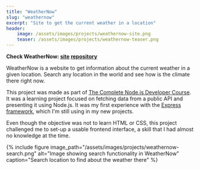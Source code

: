 ```yaml
---
title: "WeatherNow"
slug: "weathernow"
excerpt: "Site to get the current weather in a location"
header:
    image: /assets/images/projects/weathernow-site.png
    teaser: /assets/images/projects/weathernow-teaser.png
---
```


**Check WeatherNow: [site](https://vccolombo-weather-site.herokuapp.com/) [repository](https://github.com/vccolombo/WeatherNow)**

WeatherNow is a website to get information about the current weather in a given location. Search any location in the world and see how is the climate there right now.

This project was made as part of [The Complete Node.js Developer Course](https://www.udemy.com/course/the-complete-nodejs-developer-course-2/). It was a learning project focused on fetching data from a public API and presenting it using Node.js. It was my first experience with the [Express framework](https://expressjs.com/), which I'm still using in my new projects. 

Even though the objective was not to learn HTML or CSS, this project challenged me to set-up a usable frontend interface, a skill that I had almost no knowledge at the time.

{% include figure image_path="/assets/images/projects/weathernow-search.png" alt="Image showing search functionality in WeatherNow" caption="Search location to find about the weather there" %}
